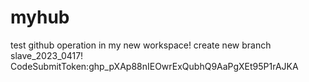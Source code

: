 # myhub
test github operation in my new workspace!
create new branch slave_2023_0417!
CodeSubmitToken: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
